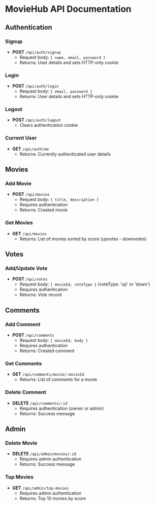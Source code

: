 # MovieHub API Documentation

## Authentication

### Signup
- **POST** `/api/auth/signup`
  - Request body: `{ name, email, password }`
  - Returns: User details and sets HTTP-only cookie

### Login
- **POST** `/api/auth/login`
  - Request body: `{ email, password }`
  - Returns: User details and sets HTTP-only cookie

### Logout
- **POST** `/api/auth/logout`
  - Clears authentication cookie

### Current User
- **GET** `/api/auth/me`
  - Returns: Currently authenticated user details

## Movies

### Add Movie
- **POST** `/api/movies`
  - Request body: `{ title, description }`
  - Requires authentication
  - Returns: Created movie

### Get Movies
- **GET** `/api/movies`
  - Returns: List of movies sorted by score (upvotes - downvotes)

## Votes

### Add/Update Vote
- **POST** `/api/votes`
  - Request body: `{ movieId, voteType }` (voteType: 'up' or 'down')
  - Requires authentication
  - Returns: Vote record

## Comments

### Add Comment
- **POST** `/api/comments`
  - Request body: `{ movieId, body }`
  - Requires authentication
  - Returns: Created comment

### Get Comments
- **GET** `/api/comments/movie/:movieId`
  - Returns: List of comments for a movie

### Delete Comment
- **DELETE** `/api/comments/:id`
  - Requires authentication (owner or admin)
  - Returns: Success message

## Admin

### Delete Movie
- **DELETE** `/api/admin/movies/:id`
  - Requires admin authentication
  - Returns: Success message

### Top Movies
- **GET** `/api/admin/top-movies`
  - Requires admin authentication
  - Returns: Top 10 movies by score
